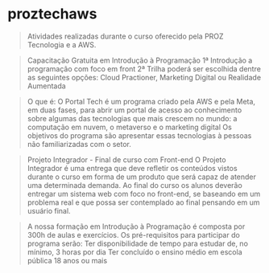 # proztechaws
> Atividades realizadas durante o curso oferecido pela PROZ Tecnologia e a AWS.

> Capacitação Gratuita em Introdução à Prog﻿ramação
1ª Introdução a programação com foco em front
2ª Trilha poderá ser escolhida dentre as seguintes opções: Cloud Practioner, Marketing Digital ou Realidade Aumentada

> O que é: O Portal Tech é um programa criado pela AWS e pela Meta, em duas fases, para abrir um portal de acesso ao conhecimento sobre algumas das tecnologias que mais crescem no mundo: a computação em nuvem, o metaverso e o marketing digital
Os objetivos do programa são apresentar essas tecnologias à pessoas não familiarizadas com o setor.

> Projeto Integrador - Final de curso com Front-end
O Projeto Integrador é uma entrega que deve refletir os conteúdos vistos durante o curso em forma de um produto que será capaz de atender uma determinada demanda. Ao final do curso os alunos deverão entregar um sistema web com foco no front-end, se baseando em um problema real e que possa ser contemplado ao final pensando em um usuário final.

> A nossa formação em Introdução à Programação é composta por 300h de aulas e exercícios.
Os pré-requisitos para participar do programa serão:
﻿Ter disponibilidade de tempo para estudar de, no mínimo, 3 horas por dia
﻿Ter concluído o ensino médio em escola pública
18 anos ou mais
